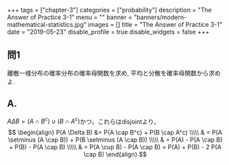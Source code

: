 +++
tags = ["chapter-3"]
categories = ["probability"]
description = "The Answer of Practice 3-1"
menu = ""
banner = "banners/modern-mathematical-statistics.jpg"
images = []
title = "The Answer of Practice 3-1"
date = "2019-05-23"
disable_profile = true 
disable_widgets = false 
+++

## 問1 
離散一様分布の確率分布の確率母関数を求め, 平均と分散を確率母関数から求めよ.

## A.

$A \Delta B = (A \cap B^c) \cup (B \cap A^c)$かつ，これらはdisjointより，
$$ \begin{align}
  P(A \Delta B) &= P(A \cap B^c) + P(B \cap A^c) \\\\\
    & = P(A \setminus (A \cap B)) + P(B \setminus (A \cap B)) \\\\\
    & = P(A) - P(A \cap B) + P(B) - P(A \cap B) \\\\\
    & = P(A \cup B) - P(A \cap B) = P(A) + P(B) - 2 P(A \cap B)
\end{align} $$

